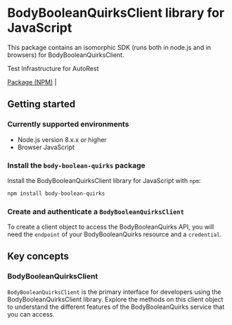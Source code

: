 # BodyBooleanQuirksClient library for JavaScript

This package contains an isomorphic SDK (runs both in node.js and in browsers) for BodyBooleanQuirksClient.

Test Infrastructure for AutoRest

[Package (NPM)](https://www.npmjs.com/package/body-boolean-quirks) |

## Getting started

### Currently supported environments

- Node.js version 8.x.x or higher
- Browser JavaScript


### Install the `body-boolean-quirks` package

Install the BodyBooleanQuirksClient library for JavaScript with `npm`:

```bash
npm install body-boolean-quirks
```

### Create and authenticate a `BodyBooleanQuirksClient`

To create a client object to access the BodyBooleanQuirks API, you will need the `endpoint` of your BodyBooleanQuirks resource and a `credential`.
## Key concepts

### BodyBooleanQuirksClient

`BodyBooleanQuirksClient` is the primary interface for developers using the BodyBooleanQuirksClient library. Explore the methods on this client object to understand the different features of the BodyBooleanQuirks service that you can access.

